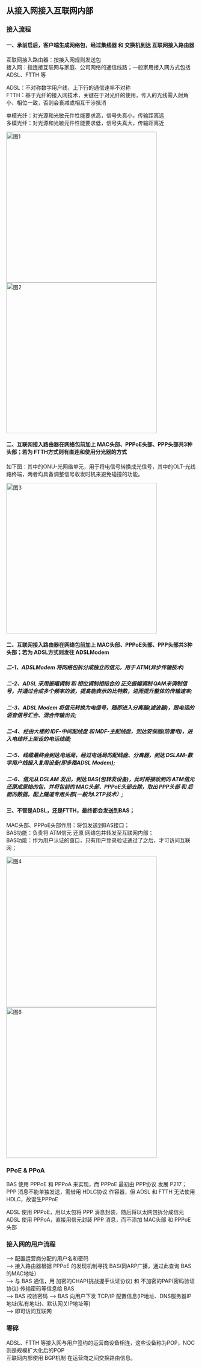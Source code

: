 ## 从接入网接入互联网内部

### 接入流程
#### 一、承前启后，客户端生成网络包，经过集线器 和 交换机到达 互联网接入路由器  
互联网接入路由器：按接入网规则发送包  
接入网：指连接互联网与家庭、公司网络的通信线路；一般家用接入网方式包括 ADSL、FTTH 等  

ADSL：不对称数字用户线，上下行的通信速率不对称  
FTTH：基于光纤的接入网技术，关键在于对光纤的使用，传入的光线需入射角小、相位一致，否则会衰减或相互干涉抵消  

单模光纤：对光源和光敏元件性能要求高，信号失真小，传输距离远  
多模光纤：对光源和光敏元件性能要求低，信号失真大，传输距离近  

<!-- ![图1](https://github.com/rjwx60/Reading-notes/blob/master/%E3%80%8AHow%20Networks%20Work%E3%80%8B-%20%E6%88%B7%E6%A0%B9%E5%8B%A4/imgs/4-01.png) -->
<img src="https://github.com/rjwx60/Reading-notes/raw/master/%E3%80%8AHow%20Networks%20Work%E3%80%8B-%20%E6%88%B7%E6%A0%B9%E5%8B%A4/imgs/4-01.png" alt="图1" width="400px">

<!-- ![图2](https://github.com/rjwx60/Reading-notes/blob/master/%E3%80%8AHow%20Networks%20Work%E3%80%8B-%20%E6%88%B7%E6%A0%B9%E5%8B%A4/imgs/4-02.png) -->
<img src="https://github.com/rjwx60/Reading-notes/raw/master/%E3%80%8AHow%20Networks%20Work%E3%80%8B-%20%E6%88%B7%E6%A0%B9%E5%8B%A4/imgs/4-02.png" alt="图2" width="400px">


#### 二、互联网接入路由器在网络包前加上 MAC头部、PPPoE头部、PPP头部共3种头部；若为 FTTH方式则有直连和使用分光器的方式
如下图：其中的ONU-光网络单元，用于将电信号转换成光信号，其中的OLT-光线路终端，两者均具备调整信号收发时机来避免碰撞的功能。

<!-- ![图3](https://github.com/rjwx60/Reading-notes/blob/master/%E3%80%8AHow%20Networks%20Work%E3%80%8B-%20%E6%88%B7%E6%A0%B9%E5%8B%A4/imgs/4-03.png) -->
<img src="https://github.com/rjwx60/Reading-notes/raw/master/%E3%80%8AHow%20Networks%20Work%E3%80%8B-%20%E6%88%B7%E6%A0%B9%E5%8B%A4/imgs/4-03.png" alt="图3" width="400px">


#### 二、互联网接入路由器在网络包前加上 MAC头部、PPPoE头部、PPP头部共3种头部；若为 ADSL方式则发往 ADSLModem

##### 二-1、ADSLModem 将网络包拆分成独立的信元，用于 ATM(异步传输技术)  

##### 二-2、ADSL 采用振幅调制 和 相位调制相结合的 正交振幅调制 QAM来调制信号，并通过合成多个频率的波，提高能表示的比特数，进而提升整体的传输速率;  

##### 二-3、ADSL Modem 将信元转换为电信号，随即进入分离器(滤波器)，跟电话的语音信号汇合、混合传输出去;  

##### 二-4、经由大楼的 IDF-中间配线盘 和 MDF-主配线盘，到达安保器(防雷电)，进入电线杆上架设的电话线缆;    

##### 二-5、线缆最终会到达电话局，经过电话局的配线盘、分离器，到达 DSLAM-数字用户线接入复用设备(即多路ADSL Modem);  

##### 二-6、信元从 DSLAM 发出，到达 BAS(包转发设备)，此时将接收到的 ATM信元 还原成原始的包，并将包前的 MAC头部、PPPoE头部去除，取出 PPP头部 和 后面的数据，配上隧道专用头部(一般为L2TP技术）;  

#### 三、不管是ADSL，还是FTTH，最终都会发送到BAS；  

MAC头部、PPPoE头部作用：将包发送到BAS接口；  
BAS功能：负责将 ATM信元 还原 网络包并转发至互联网内部；  
BAS功能：作为用户认证的窗口，只有用户登录验证通过了之后，才可访问互联网；  

<!-- ![图4](https://github.com/rjwx60/Reading-notes/blob/master/%E3%80%8AHow%20Networks%20Work%E3%80%8B-%20%E6%88%B7%E6%A0%B9%E5%8B%A4/imgs/4-04.png) -->
<img src="https://github.com/rjwx60/Reading-notes/raw/master/%E3%80%8AHow%20Networks%20Work%E3%80%8B-%20%E6%88%B7%E6%A0%B9%E5%8B%A4/imgs/4-04.png" alt="图4" width="400px">

<!-- ![图6](https://github.com/rjwx60/Reading-notes/blob/master/%E3%80%8AHow%20Networks%20Work%E3%80%8B-%20%E6%88%B7%E6%A0%B9%E5%8B%A4/imgs/4-06.png) -->
<img src="https://github.com/rjwx60/Reading-notes/raw/master/%E3%80%8AHow%20Networks%20Work%E3%80%8B-%20%E6%88%B7%E6%A0%B9%E5%8B%A4/imgs/4-06.png" alt="图6" width="400px">


### PPoE & PPoA
BAS 使用 PPPoE 和 PPPoA 来实现，而 PPPoE 最初由 PPP协议 发展 P217；  
PPP 消息不能单独发送，需借用 HDLC协议 作容器，但 ADSL 和 FTTH 无法使用 HDLC，故诞生PPPoE  

ADSL 使用 PPPoE，用以太包将 PPP 消息封装，随后将以太网包拆分成信元  
ADSL 使用 PPPoA，直接用信元封装 PPP 消息，而不添加 MAC头部 和 PPPoE头部  

### 接入网的用户流程
——>  配置运营商分配的用户名和密码  
——>  接入路由器根据 PPPoE 的发现机制寻找 BAS(同ARP广播，通过此查询 BAS的MAC地址）  
——>  与 BAS 通信，用 加密的CHAP(挑战握手认证协议) 和 不加密的PAP(密码验证协议) 传输密码等信息给 BAS  
——>  BAS 校验密码
——>  BAS 向用户下发 TCP/IP 配置信息(IP地址、DNS服务器IP地址(私有地址)、默认网关IP地址等)  
——>  即可访问互联网  

### 零碎
ADSL、FTTH 等接入网与用户签约的运营商设备相连，这些设备称为POP，NOC 则是规模扩大化后的POP  
互联网内部使用 BGP机制 在运营商之间交换路由信息。

